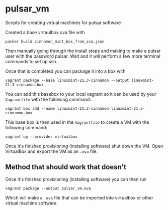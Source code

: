 # pulsar_vm
Scripts for creating virtual machines for pulsar software


Created a base virtaulbox ova file with

```
packer build cinnamon_mint_box_from_iso.json
```

Then manually going through the install steps and making to make a pulsar user with the password pulsar.
Wait and it will perform a few more terminal commands to set up ssh.

Once that is completed you can package it into a box with

```
vagrant package --base linuxmint-21.3-cinnamon --output linuxmint-21.3-cinnamon.box
```

You can add this basebox to your local vagrant so it can be used by your `Vagrantfile` with the following command:

```
vagrant box add --name linuxmint-21.3-cinnamon linuxmint-21.3-cinnamon.box
```

This base box is then used in the `Vagrantfile` to create a VM with the following command:

```
vagrant up --provider virtualbox
```

Once it's finished provisioning (installing software) shut down the VM.
Open VirtualBox and export the VM as an `.ova` file.


## Method that should work that doesn't

Once it's finished provisioning (installing software) you can then run

```
vagrant package --output pulsar_vm.ova
```

Which will make a `.ova` file that can be imported into virtualbox or other virtual machine software.